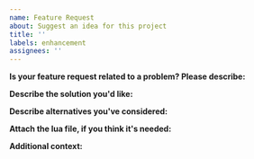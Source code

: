 ```yaml
---
name: Feature Request
about: Suggest an idea for this project
title: ''
labels: enhancement
assignees: ''
---
```


**Is your feature request related to a problem? Please describe:**

<!-- A clear and concise description of what the problem is. Ex. I'm always frustrated when [...] -->

**Describe the solution you'd like:**

<!-- A clear and concise description of what you want to happen. -->

**Describe alternatives you've considered:**

<!-- A clear and concise description of any alternative solutions or features you've considered. -->

**Attach the lua file, if you think it's needed:**

<!-- You can download the lua file from the plugin settings. This script contains the logic on how the device in controlled. Here is the documentation on how to do it: [Download Lua Script](/docs/download_lua.md) -->

**Additional context:**

<!-- Add any other context or screenshots about the feature request here. -->

<!-- Click the "Preview" tab before you submit to ensure the formatting is correct. -->
